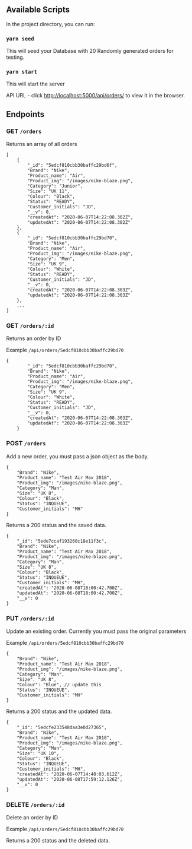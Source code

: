 ## Available Scripts

In the project directory, you can run:

### `yarn seed`

This will seed your Database with 20 Randomly generated orders for testing.

### `yarn start`

This will start the server<br />

API URL - click [http://localhost:5000/api/orders/](http://localhost:5000/api/orders/) to view it in the browser.

## Endpoints

### GET `/orders`

Returns an array of all orders

```
[
    {
        "_id": "5edcf810cbb30baffc29bd6f",
        "Brand": "Nike",
        "Product_name": "Air",
        "Product_img": "/images/nike-blaze.png",
        "Category": "Junior",
        "Size": "UK 11",
        "Colour": "Black",
        "Status": "READY",
        "Customer_initials": "JD",
        "__v": 0,
        "createdAt": "2020-06-07T14:22:08.302Z",
        "updatedAt": "2020-06-07T14:22:08.302Z"
    },
    {
        "_id": "5edcf810cbb30baffc29bd70",
        "Brand": "Nike",
        "Product_name": "Air",
        "Product_img": "/images/nike-blaze.png",
        "Category": "Men",
        "Size": "UK 9",
        "Colour": "White",
        "Status": "READY",
        "Customer_initials": "JD",
        "__v": 0,
        "createdAt": "2020-06-07T14:22:08.303Z",
        "updatedAt": "2020-06-07T14:22:08.303Z"
    },
    ...
]
```

### GET `/orders/:id`

Returns an order by ID

Example `/api/orders/5edcf810cbb30baffc29bd70`

```
{
        "_id": "5edcf810cbb30baffc29bd70",
        "Brand": "Nike",
        "Product_name": "Air",
        "Product_img": "/images/nike-blaze.png",
        "Category": "Men",
        "Size": "UK 9",
        "Colour": "White",
        "Status": "READY",
        "Customer_initials": "JD",
        "__v": 0,
        "createdAt": "2020-06-07T14:22:08.303Z",
        "updatedAt": "2020-06-07T14:22:08.303Z"
    }
```

### POST `/orders`

Add a new order, you must pass a json object as the body.

```
{
	"Brand": "Nike",
	"Product_name": "Test Air Max 2018",
	"Product_img": "/images/nike-blaze.png",
	"Category": "Man",
	"Size": "UK 8",
	"Colour": "Black",
	"Status": "INQUEUE",
	"Customer_initials": "MH"
}
```

Returns a 200 status and the saved data.

```
{
    "_id": "5ede7ccaf193260c18e11f3c",
    "Brand": "Nike",
    "Product_name": "Test Air Max 2018",
    "Product_img": "/images/nike-blaze.png",
    "Category": "Man",
    "Size": "UK 8",
    "Colour": "Black",
    "Status": "INQUEUE",
    "Customer_initials": "MH",
    "createdAt": "2020-06-08T18:00:42.700Z",
    "updatedAt": "2020-06-08T18:00:42.700Z",
    "__v": 0
}
```

### PUT `/orders/:id`

Update an existing order. Currently you must pass the original parameters

Example `/api/orders/5edcf810cbb30baffc29bd70`

```
{
	"Brand": "Nike",
	"Product_name": "Test Air Max 2018",
	"Product_img": "/images/nike-blaze.png",
	"Category": "Man",
	"Size": "UK 8",
	"Colour": "Blue", // update this
	"Status": "INQUEUE",
	"Customer_initials": "MH"
}
```

Returns a 200 status and the updated data.

```
{
    "_id": "5edcfe233548daa3e0d27365",
    "Brand": "Nike",
    "Product_name": "Test Air Max 2018",
    "Product_img": "/images/nike-blaze.png",
    "Category": "Man",
    "Size": "UK 10",
    "Colour": "Black",
    "Status": "INQUEUE",
    "Customer_initials": "MH",
    "createdAt": "2020-06-07T14:48:03.612Z",
    "updatedAt": "2020-06-08T17:59:12.126Z",
    "__v": 0
}
```

### DELETE `/orders/:id`

Delete an order by ID

Example `/api/orders/5edcf810cbb30baffc29bd70`

Returns a 200 status and the deleted data.
